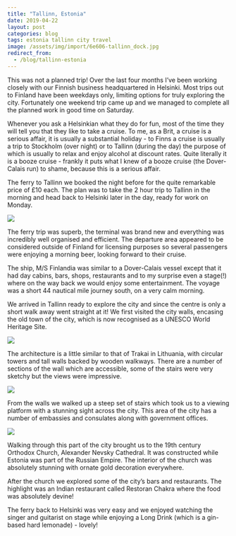 ```yaml
---
title: "Tallinn, Estonia"
date: 2019-04-22
layout: post
categories: blog
tags: estonia tallinn city travel
image: /assets/img/import/6e606-tallinn_dock.jpg
redirect_from:
  - /blog/tallinn-estonia
---
```


This was not a planned trip! Over the last four months I’ve been working closely with our Finnish business headquartered in Helsinki. Most trips out to Finland have been weekdays only, limiting options for truly exploring the city. Fortunately one weekend trip came up and we managed to complete all the planned work in good time on Saturday.

Whenever you ask a Helsinkian what they do for fun, most of the time they will tell you that they like to take a cruise. To me, as a Brit, a cruise is a serious affair, it is usually a substantial holiday - to Finns a cruise is usually a trip to Stockholm (over night) or to Tallinn (during the day) the purpose of which is usually to relax and enjoy alcohol at discount rates. Quite literally it is a booze cruise - frankly it puts what I knew of a booze cruise (the Dover-Calais run) to shame, because this is a serious affair.

The ferry to Tallinn we booked the night before for the quite remarkable price of £10 each. The plan was to take the 2 hour trip to Tallinn in the morning and head back to Helsinki later in the day, ready for work on Monday.

![][photo-1]

The ferry trip was superb, the terminal was brand new and everything was incredibly well organised and efficient. The departure area appeared to be considered outside of Finland for licensing purposes so several passengers were enjoying a morning beer, looking forward to their cruise.

The ship, M/S Finlandia was similar to a Dover-Calais vessel except that it had day cabins, bars, shops, restaurants and to my surprise even a stage(!) where on the way back we would enjoy some entertainment. The voyage was a short 44 nautical mile journey south, on a very calm morning.

We arrived in Tallinn ready to explore the city and since the centre is only a short walk away went straight at it! We first visited the city walls, encasing the old town of the city, which is now recognised as a UNESCO World Heritage Site.

![][photo-3]

The architecture is a little similar to that of Trakai in Lithuania, with circular towers and tall walls backed by wooden walkways. There are a number of sections of the wall which are accessible, some of the stairs were very sketchy but the views were impressive.

![][photo-4]

From the walls we walked up a steep set of stairs which took us to a viewing platform with a stunning sight across the city. This area of the city has a number of embassies and consulates along with government offices.

![][photo-5]

Walking through this part of the city brought us to the 19th century Orthodox Church, Alexander Nevsky Cathedral. It was constructed while Estonia was part of the Russian Empire. The interior of the church was absolutely stunning with ornate gold decoration everywhere.

After the church we explored some of the city’s bars and restaurants. The highlight was an Indian restaurant called Restoran Chakra where the food was absolutely devine!

The ferry back to Helsinki was very easy and we enjoyed watching the singer and guitarist on stage while enjoying a Long Drink (which is a gin-based hard lemonade) - lovely!

[photo-1]: /assets/img/import/d2f4d-ferry_view.jpg
[photo-2]: /assets/img/import/6e606-tallinn_dock.jpg
[photo-3]: /assets/img/import/c5eb5-city_walls.jpg
[photo-4]: /assets/img/import/72284-city_view.jpg
[photo-5]: /assets/img/import/ceb54-orthodox_church.jpg
